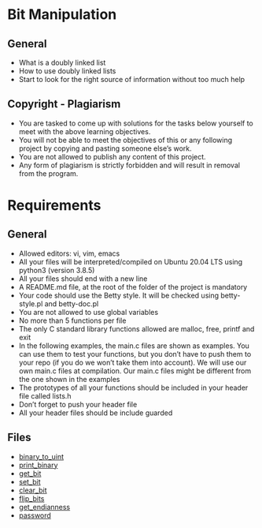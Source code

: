 # Bit Manipulation

## General
- What is a doubly linked list
- How to use doubly linked lists
- Start to look for the right source of information without too much help

## Copyright - Plagiarism
- You are tasked to come up with solutions for the tasks below yourself to meet with the above learning objectives.
- You will not be able to meet the objectives of this or any following project by copying and pasting someone else’s work.
- You are not allowed to publish any content of this project.
- Any form of plagiarism is strictly forbidden and will result in removal from the program.

# Requirements

## General
- Allowed editors: vi, vim, emacs
- All your files will be interpreted/compiled on Ubuntu 20.04 LTS using python3 (version 3.8.5)
- All your files should end with a new line
- A README.md file, at the root of the folder of the project is mandatory
- Your code should use the Betty style. It will be checked using betty-style.pl and betty-doc.pl
- You are not allowed to use global variables
- No more than 5 functions per file
- The only C standard library functions allowed are malloc, free, printf and exit
- In the following examples, the main.c files are shown as examples. You can use them to test your functions, but you don’t have to push them to your repo (if you do we won’t take them into account). We will use our own main.c files at compilation. Our main.c files might be different from the one shown in the examples
- The prototypes of all your functions should be included in your header file called lists.h
- Don’t forget to push your header file
- All your header files should be include guarded

## Files
- [binary_to_uint](./0-binary_to_uint.c)
- [print_binary](./1-print_binary.c)
- [get_bit](./2-get_bit.c)
- [set_bit](./3-set_bit.c)
- [clear_bit](./4-clear_bit.c)
- [flip_bits](./5-flip_bits.c)
- [get_endianness](./100-get_endianness.c)
- [password](./101-password)